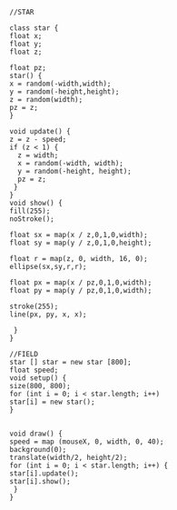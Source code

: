     //STAR

    class star {
    float x; 
    float y; 
    float z; 
  
    float pz;
    star() {
    x = random(-width,width);
    y = random(-height,height); 
    z = random(width); 
    pz = z;
    }
  
    void update() {  
    z = z - speed; 
    if (z < 1) { 
      z = width; 
      x = random(-width, width);
      y = random(-height, height); 
      pz = z;
     }
    }
    void show() { 
    fill(255); 
    noStroke(); 
    
    float sx = map(x / z,0,1,0,width); 
    float sy = map(y / z,0,1,0,height); 
    
    float r = map(z, 0, width, 16, 0);
    ellipse(sx,sy,r,r); 
    
    float px = map(x / pz,0,1,0,width); 
    float py = map(y / pz,0,1,0,width); 
    
    stroke(255);
    line(px, py, x, x);

     }
    }
    
    //FIELD 
    star [] star = new star [800]; 
    float speed; 
    void setup() {
    size(800, 800); 
    for (int i = 0; i < star.length; i++)
    star[i] = new star(); 
    }


    void draw() {
    speed = map (mouseX, 0, width, 0, 40); 
    background(0); 
    translate(width/2, height/2);
    for (int i = 0; i < star.length; i++) {
    star[i].update();  
    star[i].show();
     }
    }


